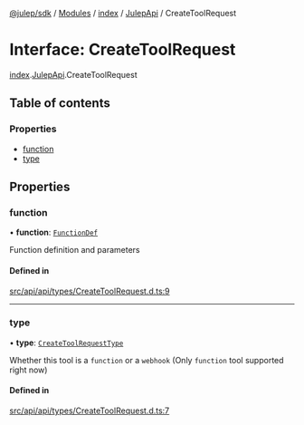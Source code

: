 [@julep/sdk](../README.md) / [Modules](../modules.md) / [index](../modules/index.md) / [JulepApi](../modules/index.JulepApi.md) / CreateToolRequest

# Interface: CreateToolRequest

[index](../modules/index.md).[JulepApi](../modules/index.JulepApi.md).CreateToolRequest

## Table of contents

### Properties

- [function](index.JulepApi.CreateToolRequest.md#function)
- [type](index.JulepApi.CreateToolRequest.md#type)

## Properties

### function

• **function**: [`FunctionDef`](index.JulepApi.FunctionDef.md)

Function definition and parameters

#### Defined in

[src/api/api/types/CreateToolRequest.d.ts:9](https://github.com/julep-ai/monorepo/blob/8b1493a/sdks/js/src/api/api/types/CreateToolRequest.d.ts#L9)

___

### type

• **type**: [`CreateToolRequestType`](../modules/index.JulepApi.md#createtoolrequesttype)

Whether this tool is a `function` or a `webhook` (Only `function` tool supported right now)

#### Defined in

[src/api/api/types/CreateToolRequest.d.ts:7](https://github.com/julep-ai/monorepo/blob/8b1493a/sdks/js/src/api/api/types/CreateToolRequest.d.ts#L7)
